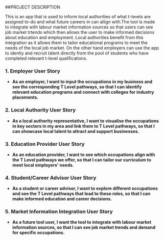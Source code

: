 ##PROJECT DESCRIPTION

This is an app that is used to inform local authorities of what t-levels are assigned to-do and what future careers in can allign with.The tool is made to integrate with labour market information sources so that users can see job market trtends which then allows the user to make informed decisions about education and employment. Local authorities benefit from this integration as it allows them to tailor educational programs to meet the needs of the local job market. On the other hand employers can use the app to identiy and recruit talent directly from the pool of students who have completed relevant t-level qualifications.

### 1. Employer User Story
- **As an employer, I want to input the occupations in my business and see the corresponding T Level pathways, so that I can identify relevant education programs and connect with colleges for industry placements.**

### 2. Local Authority User Story
- **As a local authority representative, I want to visualise the occupations in key sectors in my area and link them to T Level pathways, so that I can showcase local talent to attract and support businesses.**

### 3. Education Provider User Story
- **As an education provider, I want to see which occupations align with the T Level pathways we offer, so that I can tailor our curriculum to meet local employers' needs.**

### 4. Student/Career Advisor User Story
- **As a student or career advisor, I want to explore different occupations and see the T Level pathways that lead to these roles, so that I can make informed education and career decisions.**

### 5. Market Information Integration User Story
- **As a future tool user, I want the tool to integrate with labour market information sources, so that I can see job market trends and demand for specific occupations.**